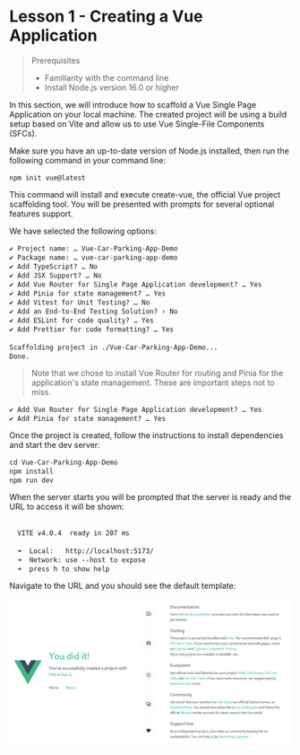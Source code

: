 # Lesson 1 - Creating a Vue Application

> Prerequisites
>   - Familiarity with the command line
>   - Install Node.js version 16.0 or higher

In this section, we will introduce how to scaffold a Vue Single Page Application on your local machine. The created project will be using a build setup based on Vite and allow us to use Vue Single-File Components (SFCs).

Make sure you have an up-to-date version of Node.js installed, then run the following command in your command line:

```shell
npm init vue@latest
```

This command will install and execute create-vue, the official Vue project scaffolding tool. You will be presented with prompts for several optional features support.

We have selected the following options:

```
✔ Project name: … Vue-Car-Parking-App-Demo
✔ Package name: … vue-car-parking-app-demo
✔ Add TypeScript? … No
✔ Add JSX Support? … No
✔ Add Vue Router for Single Page Application development? … Yes
✔ Add Pinia for state management? … Yes
✔ Add Vitest for Unit Testing? … No
✔ Add an End-to-End Testing Solution? › No
✔ Add ESLint for code quality? … Yes
✔ Add Prettier for code formatting? … Yes

Scaffolding project in ./Vue-Car-Parking-App-Demo...
Done.
```

> Note that we chose to install Vue Router for routing and Pinia for the application's state management. These are important steps not to miss.

```
✔ Add Vue Router for Single Page Application development? … Yes
✔ Add Pinia for state management? … Yes
```

Once the project is created, follow the instructions to install dependencies and start the dev server:

```shell
cd Vue-Car-Parking-App-Demo
npm install
npm run dev
```

When the server starts you will be prompted that the server is ready and the URL to access it will be shown:

```

  VITE v4.0.4  ready in 207 ms

  ➜  Local:   http://localhost:5173/
  ➜  Network: use --host to expose
  ➜  press h to show help

```

Navigate to the URL and you should see the default template:

![initial-app](assets/initial-app.png)